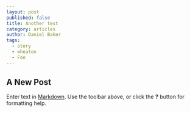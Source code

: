 ```yaml
---
layout: post
published: false
title: Another test
category: articles
author: Daniel Baker
tags: 
  - story
  - wheaton
  - Foo
---
```


## A New Post

Enter text in [Markdown](http://daringfireball.net/projects/markdown/). Use the toolbar above, or click the **?** button for formatting help.